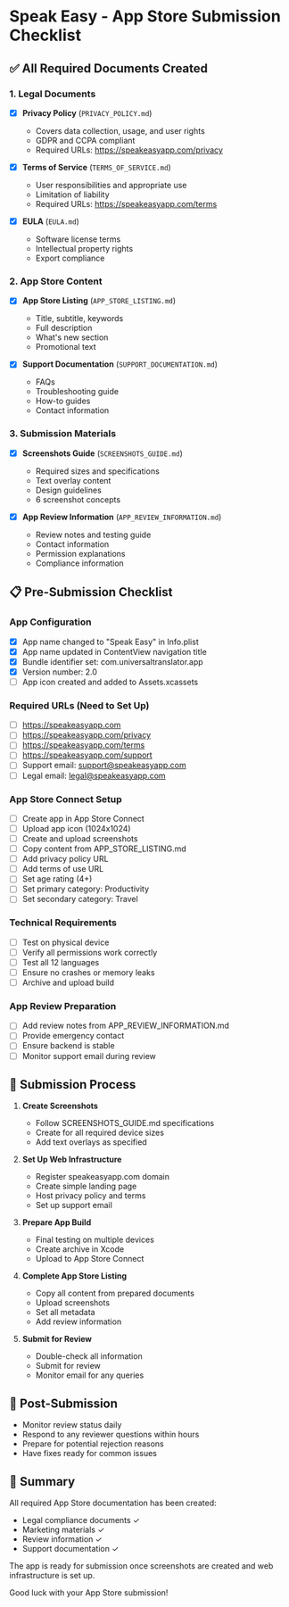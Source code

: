 # Speak Easy - App Store Submission Checklist

## ✅ All Required Documents Created

### 1. Legal Documents
- [x] **Privacy Policy** (`PRIVACY_POLICY.md`)
  - Covers data collection, usage, and user rights
  - GDPR and CCPA compliant
  - Required URLs: https://speakeasyapp.com/privacy

- [x] **Terms of Service** (`TERMS_OF_SERVICE.md`)  
  - User responsibilities and appropriate use
  - Limitation of liability
  - Required URLs: https://speakeasyapp.com/terms

- [x] **EULA** (`EULA.md`)
  - Software license terms
  - Intellectual property rights
  - Export compliance

### 2. App Store Content
- [x] **App Store Listing** (`APP_STORE_LISTING.md`)
  - Title, subtitle, keywords
  - Full description
  - What's new section
  - Promotional text

- [x] **Support Documentation** (`SUPPORT_DOCUMENTATION.md`)
  - FAQs
  - Troubleshooting guide
  - How-to guides
  - Contact information

### 3. Submission Materials
- [x] **Screenshots Guide** (`SCREENSHOTS_GUIDE.md`)
  - Required sizes and specifications
  - Text overlay content
  - Design guidelines
  - 6 screenshot concepts

- [x] **App Review Information** (`APP_REVIEW_INFORMATION.md`)
  - Review notes and testing guide
  - Contact information
  - Permission explanations
  - Compliance information

## 📋 Pre-Submission Checklist

### App Configuration
- [x] App name changed to "Speak Easy" in Info.plist
- [x] App name updated in ContentView navigation title
- [x] Bundle identifier set: com.universaltranslator.app
- [x] Version number: 2.0
- [ ] App icon created and added to Assets.xcassets

### Required URLs (Need to Set Up)
- [ ] https://speakeasyapp.com
- [ ] https://speakeasyapp.com/privacy
- [ ] https://speakeasyapp.com/terms
- [ ] https://speakeasyapp.com/support
- [ ] Support email: support@speakeasyapp.com
- [ ] Legal email: legal@speakeasyapp.com

### App Store Connect Setup
- [ ] Create app in App Store Connect
- [ ] Upload app icon (1024x1024)
- [ ] Create and upload screenshots
- [ ] Copy content from APP_STORE_LISTING.md
- [ ] Add privacy policy URL
- [ ] Add terms of use URL
- [ ] Set age rating (4+)
- [ ] Set primary category: Productivity
- [ ] Set secondary category: Travel

### Technical Requirements
- [ ] Test on physical device
- [ ] Verify all permissions work correctly
- [ ] Test all 12 languages
- [ ] Ensure no crashes or memory leaks
- [ ] Archive and upload build

### App Review Preparation
- [ ] Add review notes from APP_REVIEW_INFORMATION.md
- [ ] Provide emergency contact
- [ ] Ensure backend is stable
- [ ] Monitor support email during review

## 🚀 Submission Process

1. **Create Screenshots**
   - Follow SCREENSHOTS_GUIDE.md specifications
   - Create for all required device sizes
   - Add text overlays as specified

2. **Set Up Web Infrastructure**
   - Register speakeasyapp.com domain
   - Create simple landing page
   - Host privacy policy and terms
   - Set up support email

3. **Prepare App Build**
   - Final testing on multiple devices
   - Create archive in Xcode
   - Upload to App Store Connect

4. **Complete App Store Listing**
   - Copy all content from prepared documents
   - Upload screenshots
   - Set all metadata
   - Add review information

5. **Submit for Review**
   - Double-check all information
   - Submit for review
   - Monitor email for any queries

## 📝 Post-Submission

- Monitor review status daily
- Respond to any reviewer questions within hours
- Prepare for potential rejection reasons
- Have fixes ready for common issues

## 🎉 Summary

All required App Store documentation has been created:
- Legal compliance documents ✓
- Marketing materials ✓  
- Review information ✓
- Support documentation ✓

The app is ready for submission once screenshots are created and web infrastructure is set up.

Good luck with your App Store submission!